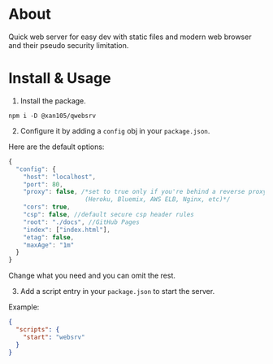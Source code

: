 About
=====

Quick web server for easy dev with static files and modern web browser and their pseudo security limitation.

Install & Usage
===============

1. Install the package.

```
npm i -D @xan105/qwebsrv
```

2. Configure it by adding a `config` obj in your `package.json`.

Here are the default options:

```js
{
  "config": {
    "host": "localhost",
    "port": 80,
    "proxy": false, /*set to true only if you're behind a reverse proxy 
                     (Heroku, Bluemix, AWS ELB, Nginx, etc)*/
    "cors": true,
    "csp": false, //default secure csp header rules
    "root": "./docs", //GitHub Pages
    "index": ["index.html"], 
    "etag": false,
    "maxAge": "1m"
  }
}
```

Change what you need and you can omit the rest.

3. Add a script entry in your `package.json` to start the server.

Example:

```json
{
  "scripts": {
    "start": "websrv"
  }
}
```
